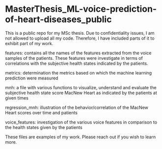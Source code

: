 # MasterThesis_ML-voice-prediction-of-heart-diseases_public
This is a public repo for my MSc thesis. Due to confidentiality issues, I am not allowed to upload all my code. Therefore, I have included parts of it to exhibit part of my work.

features: contains all the names of the features extracted from the voice samples of the patients. These features were investigate in terms of correlations with the subjective health states indicated by the patients.

metrics: determination the metrics based on which the machine learning prediction were measured

mnh: a file with various functions to visualize, understand and evaluate the subjective health state score MacNew Heart as indicated by the patients at given times

regression_mnh: illustration of the behavior/correlation of the MacNew Heart scores over time and patients

voice_features: investigation of the various voice features in comparison to the health states given by the patients

These files are examples of my work. Please reach out if you wish to learn more.
